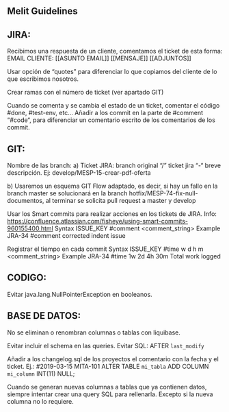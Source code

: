 ## Melit Guidelines

## JIRA:
Recibimos una respuesta de un cliente, comentamos el ticket de esta forma:
EMAIL  CLIENTE: [[ASUNTO EMAIL]]
[[MENSAJE]] 
[[ADJUNTOS]]


Usar opción de “quotes” para diferenciar lo que copiamos del cliente de lo que escribimos nosotros.

Crear ramas con el número de ticket (ver apartado GIT)

Cuando se comenta y se cambia el estado de un ticket, comentar el código #done, #test-env, etc…
Añadir a los commit en la parte de #comment “#code“, para diferenciar un comentario escrito de los comentarios de los commit.

## GIT:
Nombre de las branch:
a)	Ticket JIRA: branch original “/” ticket jira “-“ breve descripción. 
Ej: develop/MESP-15-crear-pdf-oferta

b)	Usaremos un esquema GIT Flow adaptado, es decir, si hay un fallo en la branch master se solucionará en la branch hotfix/MESP-74-fix-null-documentos, al terminar se solicita pull request a master y develop

Usar los Smart commits para realizar acciones en los tickets de JIRA. Info: https://confluence.atlassian.com/fisheye/using-smart-commits-960155400.html
Syntax
<ignored text> ISSUE_KEY <ignored text> #comment <comment_string>
Example
JRA-34 #comment corrected indent issue

Registrar el tiempo en cada commit
Syntax
<ignored text> ISSUE_KEY <ignored text> #time <value>w <value>d <value>h <value>m <comment_string>
Example
JRA-34 #time 1w 2d 4h 30m Total work logged


## CODIGO:

Evitar java.lang.NullPointerException en booleanos.


## BASE DE DATOS:
No se eliminan o renombran columnas o tablas con liquibase.

Evitar incluir el schema en las queries.
Evitar SQL: AFTER `last_modify`

Añadir a los changelog.sql de los proyectos el comentario con la fecha y el ticket. Ej.:
#2019-03-15 MITA-101
ALTER TABLE `mi_tabla` 
ADD COLUMN `mi_column` INT(11) NULL;

Cuando se generan nuevas columnas a tablas que ya contienen datos, siempre intentar crear una query SQL para rellenarla. Excepto si la nueva columna no lo requiere. 
